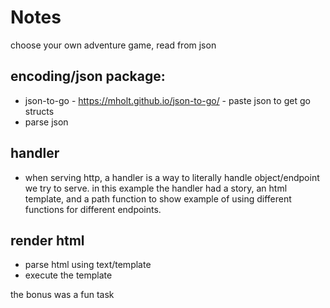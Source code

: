 # Notes
choose your own adventure game, read from json

## encoding/json package:
- json-to-go - https://mholt.github.io/json-to-go/ - paste json to get go structs
- parse json

## handler
- when serving http, a handler is a way to literally handle object/endpoint we try to serve. in this example the handler had a story, an html template, and a path function to show example of using different functions for different endpoints.

## render html
- parse html using text/template
- execute the template

the bonus was a fun task